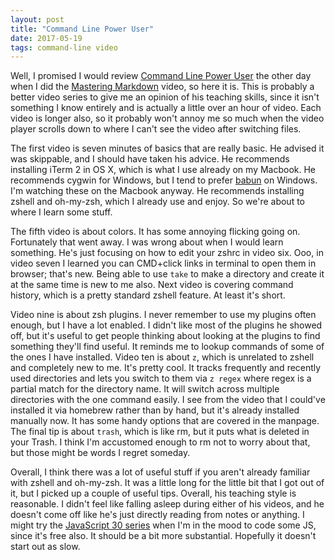 ```yaml
---
layout: post
title: "Command Line Power User"
date: 2017-05-19
tags: command-line video
---
```


Well, I promised I would review 
[Command Line Power User](http://www.commandlinepoweruser.com/) 
the other day when I did the 
[Mastering Markdown](http://www.masteringmarkdown.com/) video, so here it 
is.  This is probably a better video series to give me an opinion of his
teaching skills, since it isn't something I know entirely and is actually
a little over an hour of video.  Each video is longer also, so it probably
won't annoy me so much when the video player scrolls down to where I can't
see the video after switching files.

The first video is seven minutes of basics that are really basic.  He advised
it was skippable, and I should have taken his advice.  He recommends 
installing iTerm 2 in OS X, which is what I use already on my Macbook.  He
recommends cygwin for Windows, but I tend to prefer 
[babun](http://babun.github.io/) on Windows.  I'm watching these on the
Macbook anyway.  He recommends installing zshell and oh-my-zsh, which I
already use and enjoy.  So we're about to where I learn some stuff.

The fifth video is about colors.  It has some annoying flicking going on.
Fortunately that went away.  I was wrong about when I would learn something.
He's just focusing on how to edit your zshrc in video six.  Ooo, in video
seven I learned you can CMD+click links in terminal to open them in browser;
that's new.  Being able to use `take` to make a directory and create it at 
the same time is new to me also.  Next video is covering command history, 
which is a pretty standard zshell feature.  At least it's short.

Video nine is about zsh plugins.  I never remember to use my plugins often
enough, but I have a lot enabled.  I didn't like most of the plugins he 
showed off, but it's useful to get people thinking about looking at the 
plugins to find something they'll find useful.  It reminds me to lookup
commands of some of the ones I have installed.  Video ten is about `z`, 
which is unrelated to zshell and completely new to me.  It's pretty cool.
It tracks frequently and recently used directories and lets you switch to
them via `z regex` where regex is a partial match for the directory name.
It will switch across multiple directories with the one command easily.
I see from the video that I could've installed it via homebrew rather than
by hand, but it's already installed manually now.  It has some handy options
that are covered in the manpage.  The final tip is about `trash`, which 
is like rm, but it puts what is deleted in your Trash.  I think I'm 
accustomed enough to rm not to worry about that, but those might be words
I regret someday.

Overall, I think there was a lot of useful stuff if you aren't already 
familiar with zshell and oh-my-zsh.  It was a little long for the little
bit that I got out of it, but I picked up a couple of useful tips.
Overall, his teaching style is reasonable.  I didn't feel like falling 
asleep during either of his videos, and he doesn't come off like he's 
just directly reading from notes or anything.  I might try the 
[JavaScript 30 series](https://javascript30.com/) when I'm in the mood to
code some JS, since it's free also.  It should be a bit more substantial.
Hopefully it doesn't start out as slow.
